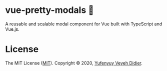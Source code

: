 # vue-pretty-modals :dart:

A reusable and scalable modal component for Vue built with TypeScript and Vue.js.


# License

The MIT License ([MIT](#)).
Copyright &copy; 2020, [Yufenyuy Veyeh Didier](https://github.com/yveyeh).
